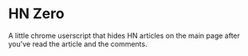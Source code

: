 # HN Zero

A little chrome userscript that hides HN articles on the main page after
you've read the article and the comments.
